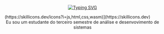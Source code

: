 <p align="center">
  <a href="https://git.io/typing-svg">
    <img src="https://readme-typing-svg.demolab.com?font=Fira+Code&weight=600&size=25&pause=1000&color=ffffff&random=false&width=435&height=40&lines=Ol%C3%A1%2C+eu+sou+Jardel+Queiroz!+%E2%98%95%F0%9F%92%BB%F0%9F%8C%9" alt="Typing SVG">
  </a>
</p>
(https://skillicons.dev/icons?i=js,html,css,wasm)](https://skillicons.dev)
<div align = "center">
  Eu sou um estudante do terceiro semestre de análise e desenvovimento de sistemas 
</div>
